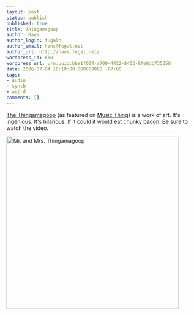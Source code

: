 ```yaml
---
layout: post
status: publish
published: true
title: Thingamagoop
author: Hans
author_login: fugalh
author_email: hans@fugal.net
author_url: http://hans.fugal.net/
wordpress_id: 660
wordpress_url: urn:uuid:bba1f604-a700-4412-8403-8fe8db735358
date: 2006-07-04 18:19:00.000000000 -07:00
tags:
- audio
- synth
- weird
comments: []
---
```

<p><a href="http://www.bleeplabs.com/">The Thingamagoop</a> (as featured on <a href="http://musicthing.blogspot.com/2006/07/supercute-synth-bleep-labs.html">Music Thing</a>) is a work of art. It's ingenious. It's hilarious. If it could it would eat chunky bacon. Be sure to watch the video.</p>

<p><img alt="Mr. and Mrs. Thingamagoop" src="http://www.bleeplabs.com/pics/bleeplabs%20orangeyellow.jpg" width="450"/></p>
